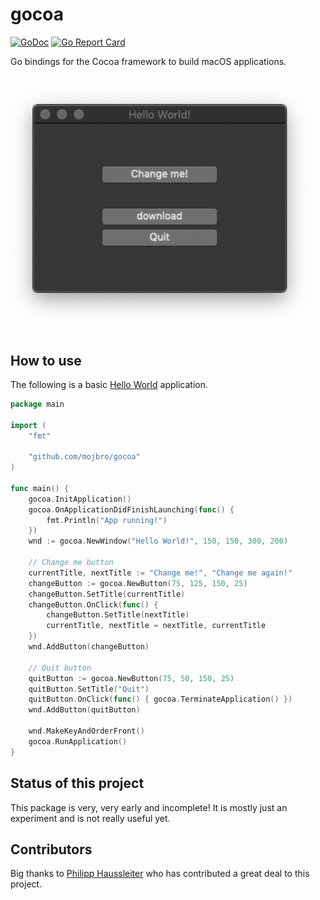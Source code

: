 # gocoa

[![GoDoc](https://godoc.org/github.com/mojbro/gocoa?status.svg)](https://godoc.org/github.com/mojbro/gocoa)
[![Go Report Card](https://goreportcard.com/badge/github.com/mojbro/gocoa)](https://goreportcard.com/report/github.com/mojbro/gocoa)

Go bindings for the Cocoa framework to build macOS applications.

<img src="resources/images/helloworld-screenshot.gif" width="480" />

## How to use

The following is a basic [Hello World](examples/helloworld) application.

```go
package main

import (
	"fmt"

	"github.com/mojbro/gocoa"
)

func main() {
	gocoa.InitApplication()
	gocoa.OnApplicationDidFinishLaunching(func() {
		fmt.Println("App running!")
	})
	wnd := gocoa.NewWindow("Hello World!", 150, 150, 300, 200)

	// Change me button
	currentTitle, nextTitle := "Change me!", "Change me again!"
	changeButton := gocoa.NewButton(75, 125, 150, 25)
	changeButton.SetTitle(currentTitle)
	changeButton.OnClick(func() {
		changeButton.SetTitle(nextTitle)
		currentTitle, nextTitle = nextTitle, currentTitle
	})
	wnd.AddButton(changeButton)

	// Quit button
	quitButton := gocoa.NewButton(75, 50, 150, 25)
	quitButton.SetTitle("Quit")
	quitButton.OnClick(func() { gocoa.TerminateApplication() })
	wnd.AddButton(quitButton)

	wnd.MakeKeyAndOrderFront()
	gocoa.RunApplication()
}
```

## Status of this project

This package is very, very early and incomplete! It is mostly just an experiment and is not really
useful yet.

## Contributors

Big thanks to [Philipp Haussleiter](https://github.com/phaus) who has contributed a great deal to this project.
